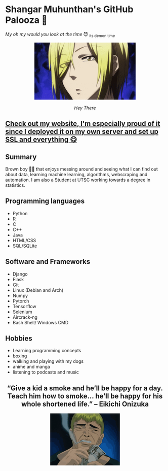 # Shangar Muhunthan's GitHub Palooza 🥳
*My oh my would you look at the time* 😈 <sub>its demon time</sub>

<center>
<p>
    <img src="img/AmazingImpossibleCollie-max-1mb.gif" alt>
</p>
<p>
    <em>Hey There</em>
</p>
</center>

## [Check out my website, I'm especially proud of it since I deployed it on my own server and set up SSL and everything 😋](https://shangar.site)

## Summary
Brown boy 👨🏾 that enjoys messing around and seeing what I can find out about data, learning machine learning, algorithms, webscraping and automation. I am also a Student at UTSC working towards a degree in statistics. 

## Programming languages
- Python
- R
- C
- C++
- Java
- HTML/CSS
- SQL/SQLite
  
## Software and Frameworks
- Django
- Flask
- Git
- Linux (Debian and Arch)
- Numpy
- Pytorch
- Tensorflow
- Selenium
- Aircrack-ng
- Bash Shell/ Windows CMD

## Hobbies
- Learning programming concepts 
- boxing
- walking and playing with my dogs
- anime and manga
- listening to podcasts and music

<center>

## “Give a kid a smoke and he’ll be happy for a day. Teach him how to smoke… he’ll be happy for his whole shortened life.” – Eikichi Onizuka
<img src="img/tenor.gif" alt>

</center>


